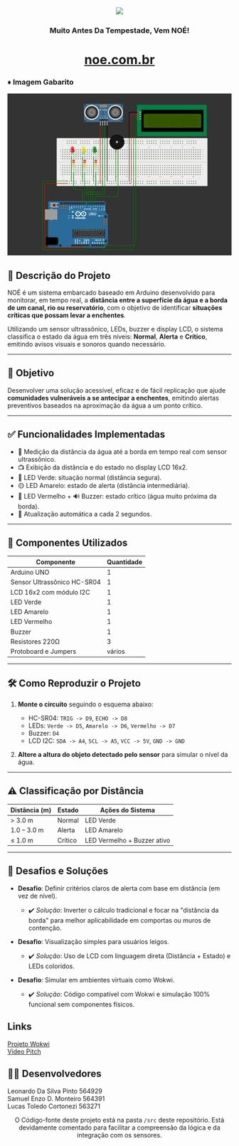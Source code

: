 <div align="center">

<img src="https://github.com/Gs-FIAP-NOE/Gs-FrontEnd-WebDev/raw/main/src/assets/img/logo-light.png" width="200px">

</div>

<div  align="center">

### Muito Antes Da Tempestade, Vem NOÉ!

# [noe.com.br](https://gs-fiap-noe.github.io/Gs-FrontEnd-WebDev/)
</div>

### ♦ Imagem Gabarito

<img src="./src/img/gabarito.jpg" alt="img gabarito"></img>


## 📌 Descrição do Projeto

NOÉ é um sistema embarcado baseado em Arduino desenvolvido para monitorar, em tempo real, a **distância entre a superfície da água e a borda de um canal, rio ou reservatório**, com o objetivo de identificar **situações críticas que possam levar a enchentes**.

Utilizando um sensor ultrassônico, LEDs, buzzer e display LCD, o sistema classifica o estado da água em três níveis: **Normal**, **Alerta** e **Crítico**, emitindo avisos visuais e sonoros quando necessário.

---

## 🎯 Objetivo

Desenvolver uma solução acessível, eficaz e de fácil replicação que ajude **comunidades vulneráveis a se antecipar a enchentes**, emitindo alertas preventivos baseados na aproximação da água a um ponto crítico.

---

## ✅ Funcionalidades Implementadas

- 📏 Medição da distância da água até a borda em tempo real com sensor ultrassônico.
- 📺 Exibição da distância e do estado no display LCD 16x2.
- 🚥 LED Verde: situação normal (distância segura).
- 🟡 LED Amarelo: estado de alerta (distância intermediária).
- 🔴 LED Vermelho + 🔊 Buzzer: estado crítico (água muito próxima da borda).
- 🔁 Atualização automática a cada 2 segundos.

---

## 🔩 Componentes Utilizados

| Componente                  | Quantidade |
|----------------------------|------------|
| Arduino UNO                | 1          |
| Sensor Ultrassônico HC-SR04| 1          |
| LCD 16x2 com módulo I2C    | 1          |
| LED Verde                  | 1          |
| LED Amarelo                | 1          |
| LED Vermelho               | 1          |
| Buzzer                     | 1          |
| Resistores 220Ω            | 3          |
| Protoboard e Jumpers       | vários     |

---

## 🛠️ Como Reproduzir o Projeto

1. **Monte o circuito** seguindo o esquema abaixo:
   - HC-SR04: `TRIG -> D9`, `ECHO -> D8`
   - LEDs: `Verde -> D5`, `Amarelo -> D6`, `Vermelho -> D7`
   - Buzzer: `D4`
   - LCD I2C: `SDA -> A4`, `SCL -> A5`, `VCC -> 5V`, `GND -> GND`

2. **Altere a altura do objeto detectado pelo sensor** para simular o nível da água.

---

## ⚠️ Classificação por Distância

| Distância (m) | Estado   | Ações do Sistema            |
|---------------|----------|-----------------------------|
| > 3.0 m       | Normal   | LED Verde                   |
| 1.0 – 3.0 m   | Alerta   | LED Amarelo                 |
| ≤ 1.0 m       | Crítico  | LED Vermelho + Buzzer ativo |

---

## 🧠 Desafios e Soluções

- **Desafio**: Definir critérios claros de alerta com base em distância (em vez de nível).
  - ✔️ *Solução*: Inverter o cálculo tradicional e focar na "distância da borda" para melhor aplicabilidade em comportas ou muros de contenção.

- **Desafio**: Visualização simples para usuários leigos.
  - ✔️ *Solução*: Uso de LCD com linguagem direta (Distância + Estado) e LEDs coloridos.

- **Desafio**: Simular em ambientes virtuais como Wokwi.
  - ✔️ *Solução*: Código compatível com Wokwi e simulação 100% funcional sem componentes físicos.
 
## Links

[Projeto Wokwi](https://wokwi.com/projects/new/arduino-uno) <br>
[Video Pitch](https://youtu.be/6oVhjPzkZYw)


## 👨‍💻 Desenvolvedores

Leonardo Da Silva Pinto 564929 <br>
Samuel Enzo D. Monteiro 564391 <br>
Lucas Toledo Cortonezi 563271 <br>

<div align="center">

   O Código-fonte deste projeto está na pasta `/src` deste repositório. Está devidamente comentado para facilitar a compreensão da lógica e da integração com os sensores.
</div>
